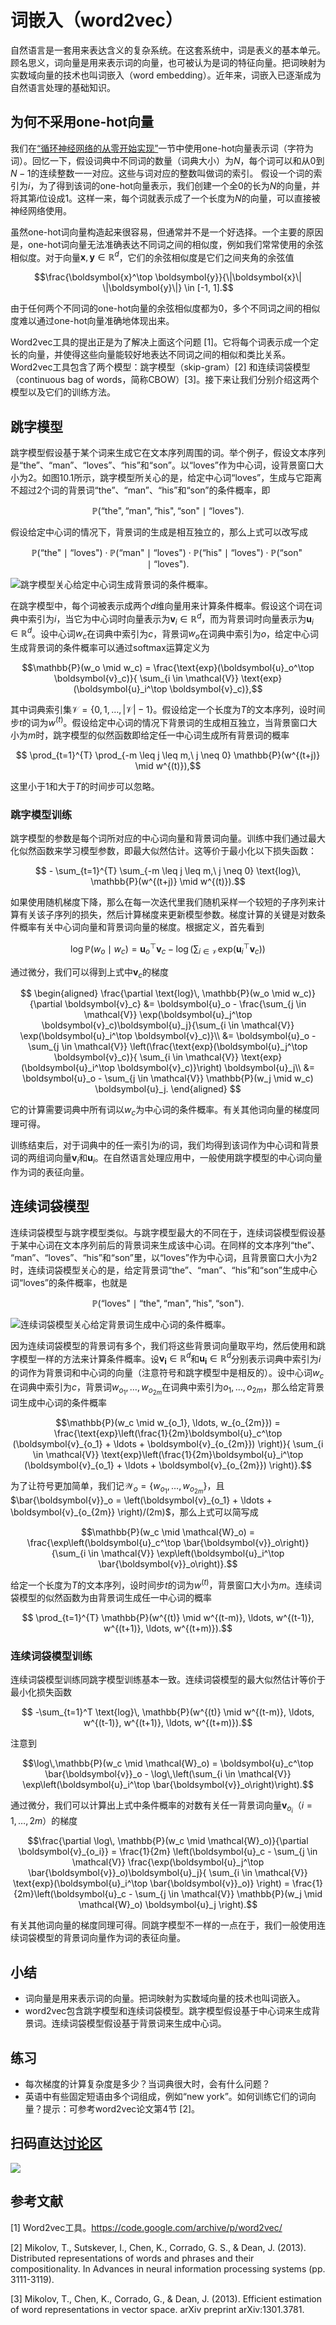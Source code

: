 # 词嵌入（word2vec）


自然语言是一套用来表达含义的复杂系统。在这套系统中，词是表义的基本单元。顾名思义，词向量是用来表示词的向量，也可被认为是词的特征向量。把词映射为实数域向量的技术也叫词嵌入（word embedding）。近年来，词嵌入已逐渐成为自然语言处理的基础知识。


## 为何不采用one-hot向量

我们在[“循环神经网络的从零开始实现”](../chapter_recurrent-neural-networks/rnn-scratch.md)一节中使用one-hot向量表示词（字符为词）。回忆一下，假设词典中不同词的数量（词典大小）为$N$，每个词可以和从0到$N-1$的连续整数一一对应。这些与词对应的整数叫做词的索引。
假设一个词的索引为$i$，为了得到该词的one-hot向量表示，我们创建一个全0的长为$N$的向量，并将其第$i$位设成1。这样一来，每个词就表示成了一个长度为$N$的向量，可以直接被神经网络使用。

虽然one-hot词向量构造起来很容易，但通常并不是一个好选择。一个主要的原因是，one-hot词向量无法准确表达不同词之间的相似度，例如我们常常使用的余弦相似度。对于向量$\boldsymbol{x}, \boldsymbol{y} \in \mathbb{R}^d$，它们的余弦相似度是它们之间夹角的余弦值

$$\frac{\boldsymbol{x}^\top \boldsymbol{y}}{\|\boldsymbol{x}\| \|\boldsymbol{y}\|} \in [-1, 1].$$

由于任何两个不同词的one-hot向量的余弦相似度都为0，多个不同词之间的相似度难以通过one-hot向量准确地体现出来。

Word2vec工具的提出正是为了解决上面这个问题 [1]。它将每个词表示成一个定长的向量，并使得这些向量能较好地表达不同词之间的相似和类比关系。Word2vec工具包含了两个模型：跳字模型（skip-gram）[2] 和连续词袋模型（continuous bag of words，简称CBOW）[3]。接下来让我们分别介绍这两个模型以及它们的训练方法。


## 跳字模型

跳字模型假设基于某个词来生成它在文本序列周围的词。举个例子，假设文本序列是“the”、“man”、“loves”、“his”和“son”。以“loves”作为中心词，设背景窗口大小为2。如图10.1所示，跳字模型所关心的是，给定中心词“loves”，生成与它距离不超过2个词的背景词“the”、“man”、“his”和“son”的条件概率，即

$$\mathbb{P}(\textrm{``the"},\textrm{``man"},\textrm{``his"},\textrm{``son"}\mid\textrm{``loves"}).$$

假设给定中心词的情况下，背景词的生成是相互独立的，那么上式可以改写成

$$\mathbb{P}(\textrm{``the"}\mid\textrm{``loves"})\cdot\mathbb{P}(\textrm{``man"}\mid\textrm{``loves"})\cdot\mathbb{P}(\textrm{``his"}\mid\textrm{``loves"})\cdot\mathbb{P}(\textrm{``son"}\mid\textrm{``loves"}).$$

![跳字模型关心给定中心词生成背景词的条件概率。](../img/skip-gram.svg)


在跳字模型中，每个词被表示成两个$d$维向量用来计算条件概率。假设这个词在词典中索引为$i$，当它为中心词时向量表示为$\boldsymbol{v}_i\in\mathbb{R}^d$，而为背景词时向量表示为$\boldsymbol{u}_i\in\mathbb{R}^d$。设中心词$w_c$在词典中索引为$c$，背景词$w_o$在词典中索引为$o$，给定中心词生成背景词的条件概率可以通过softmax运算定义为

$$\mathbb{P}(w_o \mid w_c) = \frac{\text{exp}(\boldsymbol{u}_o^\top \boldsymbol{v}_c)}{ \sum_{i \in \mathcal{V}} \text{exp}(\boldsymbol{u}_i^\top \boldsymbol{v}_c)},$$

其中词典索引集$\mathcal{V} = \{0, 1, \ldots, |\mathcal{V}|-1\}$。假设给定一个长度为$T$的文本序列，设时间步$t$的词为$w^{(t)}$。假设给定中心词的情况下背景词的生成相互独立，当背景窗口大小为$m$时，跳字模型的似然函数即给定任一中心词生成所有背景词的概率

$$ \prod_{t=1}^{T} \prod_{-m \leq j \leq m,\ j \neq 0} \mathbb{P}(w^{(t+j)} \mid w^{(t)}),$$

这里小于1和大于$T$的时间步可以忽略。

### 跳字模型训练

跳字模型的参数是每个词所对应的中心词向量和背景词向量。训练中我们通过最大化似然函数来学习模型参数，即最大似然估计。这等价于最小化以下损失函数：

$$ - \sum_{t=1}^{T} \sum_{-m \leq j \leq m,\ j \neq 0} \text{log}\, \mathbb{P}(w^{(t+j)} \mid w^{(t)}).$$


如果使用随机梯度下降，那么在每一次迭代里我们随机采样一个较短的子序列来计算有关该子序列的损失，然后计算梯度来更新模型参数。梯度计算的关键是对数条件概率有关中心词向量和背景词向量的梯度。根据定义，首先看到


$$\log \mathbb{P}(w_o \mid w_c) =
\boldsymbol{u}_o^\top \boldsymbol{v}_c - \log\left(\sum_{i \in \mathcal{V}} \text{exp}(\boldsymbol{u}_i^\top \boldsymbol{v}_c)\right)$$

通过微分，我们可以得到上式中$\boldsymbol{v}_c$的梯度

$$
\begin{aligned}
\frac{\partial \text{log}\, \mathbb{P}(w_o \mid w_c)}{\partial \boldsymbol{v}_c} 
&= \boldsymbol{u}_o - \frac{\sum_{j \in \mathcal{V}} \exp(\boldsymbol{u}_j^\top \boldsymbol{v}_c)\boldsymbol{u}_j}{\sum_{i \in \mathcal{V}} \exp(\boldsymbol{u}_i^\top \boldsymbol{v}_c)}\\
&= \boldsymbol{u}_o - \sum_{j \in \mathcal{V}} \left(\frac{\text{exp}(\boldsymbol{u}_j^\top \boldsymbol{v}_c)}{ \sum_{i \in \mathcal{V}} \text{exp}(\boldsymbol{u}_i^\top \boldsymbol{v}_c)}\right) \boldsymbol{u}_j\\ 
&= \boldsymbol{u}_o - \sum_{j \in \mathcal{V}} \mathbb{P}(w_j \mid w_c) \boldsymbol{u}_j.
\end{aligned}
$$

它的计算需要词典中所有词以$w_c$为中心词的条件概率。有关其他词向量的梯度同理可得。

训练结束后，对于词典中的任一索引为$i$的词，我们均得到该词作为中心词和背景词的两组词向量$\boldsymbol{v}_i$和$\boldsymbol{u}_i$。在自然语言处理应用中，一般使用跳字模型的中心词向量作为词的表征向量。


## 连续词袋模型

连续词袋模型与跳字模型类似。与跳字模型最大的不同在于，连续词袋模型假设基于某中心词在文本序列前后的背景词来生成该中心词。在同样的文本序列“the”、 “man”、“loves”、“his”和“son”里，以“loves”作为中心词，且背景窗口大小为2时，连续词袋模型关心的是，给定背景词“the”、“man”、“his”和“son”生成中心词“loves”的条件概率，也就是

$$\mathbb{P}(\textrm{``loves"}\mid\textrm{``the"},\textrm{``man"},\textrm{``his"},\textrm{``son"}).$$

![连续词袋模型关心给定背景词生成中心词的条件概率。](../img/cbow.svg)

因为连续词袋模型的背景词有多个，我们将这些背景词向量取平均，然后使用和跳字模型一样的方法来计算条件概率。设$\boldsymbol{v_i}\in\mathbb{R}^d$和$\boldsymbol{u_i}\in\mathbb{R}^d$分别表示词典中索引为$i$的词作为背景词和中心词的向量（注意符号和跳字模型中是相反的）。设中心词$w_c$在词典中索引为$c$，背景词$w_{o_1}, \ldots, w_{o_{2m}}$在词典中索引为$o_1, \ldots, o_{2m}$，那么给定背景词生成中心词的条件概率

$$\mathbb{P}(w_c \mid w_{o_1}, \ldots, w_{o_{2m}}) = \frac{\text{exp}\left(\frac{1}{2m}\boldsymbol{u}_c^\top (\boldsymbol{v}_{o_1} + \ldots + \boldsymbol{v}_{o_{2m}}) \right)}{ \sum_{i \in \mathcal{V}} \text{exp}\left(\frac{1}{2m}\boldsymbol{u}_i^\top (\boldsymbol{v}_{o_1} + \ldots + \boldsymbol{v}_{o_{2m}}) \right)}.$$

为了让符号更加简单，我们记$\mathcal{W}_o= \{w_{o_1}, \ldots, w_{o_{2m}}\}$，且$\bar{\boldsymbol{v}}_o = \left(\boldsymbol{v}_{o_1} + \ldots + \boldsymbol{v}_{o_{2m}} \right)/(2m)$，那么上式可以简写成

$$\mathbb{P}(w_c \mid \mathcal{W}_o) = \frac{\exp\left(\boldsymbol{u}_c^\top \bar{\boldsymbol{v}}_o\right)}{\sum_{i \in \mathcal{V}} \exp\left(\boldsymbol{u}_i^\top \bar{\boldsymbol{v}}_o\right)}.$$

给定一个长度为$T$的文本序列，设时间步$t$的词为$w^{(t)}$，背景窗口大小为$m$。连续词袋模型的似然函数为由背景词生成任一中心词的概率

$$ \prod_{t=1}^{T}  \mathbb{P}(w^{(t)} \mid  w^{(t-m)}, \ldots,  w^{(t-1)},  w^{(t+1)}, \ldots,  w^{(t+m)}).$$

### 连续词袋模型训练

连续词袋模型训练同跳字模型训练基本一致。连续词袋模型的最大似然估计等价于最小化损失函数

$$  -\sum_{t=1}^T  \text{log}\, \mathbb{P}(w^{(t)} \mid  w^{(t-m)}, \ldots,  w^{(t-1)},  w^{(t+1)}, \ldots,  w^{(t+m)}).$$

注意到

$$\log\,\mathbb{P}(w_c \mid \mathcal{W}_o) = \boldsymbol{u}_c^\top \bar{\boldsymbol{v}}_o - \log\,\left(\sum_{i \in \mathcal{V}} \exp\left(\boldsymbol{u}_i^\top \bar{\boldsymbol{v}}_o\right)\right).$$

通过微分，我们可以计算出上式中条件概率的对数有关任一背景词向量$\boldsymbol{v}_{o_i}$（$i = 1, \ldots, 2m$）的梯度

$$\frac{\partial \log\, \mathbb{P}(w_c \mid \mathcal{W}_o)}{\partial \boldsymbol{v}_{o_i}} = \frac{1}{2m} \left(\boldsymbol{u}_c - \sum_{j \in \mathcal{V}} \frac{\exp(\boldsymbol{u}_j^\top \bar{\boldsymbol{v}}_o)\boldsymbol{u}_j}{ \sum_{i \in \mathcal{V}} \text{exp}(\boldsymbol{u}_i^\top \bar{\boldsymbol{v}}_o)} \right) = \frac{1}{2m}\left(\boldsymbol{u}_c - \sum_{j \in \mathcal{V}} \mathbb{P}(w_j \mid \mathcal{W}_o) \boldsymbol{u}_j \right).$$

有关其他词向量的梯度同理可得。同跳字模型不一样的一点在于，我们一般使用连续词袋模型的背景词向量作为词的表征向量。

## 小结

* 词向量是用来表示词的向量。把词映射为实数域向量的技术也叫词嵌入。
* word2vec包含跳字模型和连续词袋模型。跳字模型假设基于中心词来生成背景词。连续词袋模型假设基于背景词来生成中心词。


## 练习

* 每次梯度的计算复杂度是多少？当词典很大时，会有什么问题？
* 英语中有些固定短语由多个词组成，例如“new york”。如何训练它们的词向量？提示：可参考word2vec论文第4节 [2]。


## 扫码直达[讨论区](https://discuss.gluon.ai/t/topic/4203)

![](../img/qr_word2vec.svg)


## 参考文献

[1] Word2vec工具。https://code.google.com/archive/p/word2vec/

[2] Mikolov, T., Sutskever, I., Chen, K., Corrado, G. S., & Dean, J. (2013). Distributed representations of words and phrases and their compositionality. In Advances in neural information processing systems (pp. 3111-3119).

[3] Mikolov, T., Chen, K., Corrado, G., & Dean, J. (2013). Efficient estimation of word representations in vector space. arXiv preprint arXiv:1301.3781.
